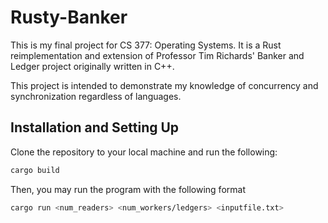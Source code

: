 # Rusty-Banker

This is my final project for CS 377: Operating Systems. It is a Rust reimplementation and extension of Professor Tim Richards' Banker and Ledger project originally written in C++.

This project is intended to demonstrate my knowledge of concurrency and synchronization regardless of languages. 

## Installation and Setting Up

Clone the repository to your local machine and run the following:

```bash
cargo build
```

Then, you may run the program with the following format 
```bash 
cargo run <num_readers> <num_workers/ledgers> <inputfile.txt>
```

